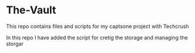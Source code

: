 # The-Vault
This repo contains files and scripts for my captsone project with Techcrush

In this repo I have added the script for cretig the storage and managing the storgar
